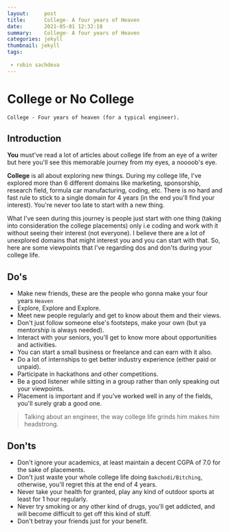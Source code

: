 ```yaml
---
layout:     post
title:      College- A four years of Heaven
date:       2021-05-01 12:32:18
summary:    College- A four years of Heaven
categories: jekyll
thumbnail: jekyll
tags:
 
 - robin sachdeva
---
```


# College or No College

    College - Four years of heaven (for a typical engineer).

## Introduction

**You** must've read a lot of articles about college life from an eye of a writer but here you'll see this memorable journey from my eyes, a noooob's eye.

**College** is all about exploring new things. During my college life, I've explored more than 6 different domains like marketing, sponsorship, research field, formula car manufacturing, coding, etc. There is no hard and fast rule to stick to a single domain for 4 years (in the end you'll find your interest). You're never too late to start with a new thing.

What I've seen during this journey is people just start with one thing (taking into consideration the college placements) only i.e coding and work with it without seeing their interest (not everyone). I believe there are a lot of unexplored domains that might interest you and you can start with that. So, here are some viewpoints that I've regarding dos and don'ts during your college life.

## Do's
 - Make new friends, these are the people who gonna make your four years `Heaven`
 - Explore, Explore and Explore.
 - Meet new people regularly and get to know about them and their views.
 - Don't just follow someone else's footsteps, make your own (but ya mentorship is always needed).
 - Interact with your seniors, you'll get to know more about opportunities and activities.
 - You can start a small business or freelance and can earn with it also.
 - Do a lot of internships to get better industry experience (either paid or unpaid).
 - Participate in hackathons and other competitions.
 - Be a good listener while sitting in a group rather than only speaking out your viewpoints.
 - Placement is important and if you've worked well in any of the fields, you'll surely grab a good one.
 
 

> Talking about an engineer, the way college life grinds him makes him headstrong.

## Don'ts

 - Don't ignore your academics, at least maintain a decent CGPA of 7.0 for the sake of placements.
 - Don't just waste your whole college life doing `Bakchodi/Bitching`, otherwise, you'll regret this at the end of 4 years.
 - Never take your health for granted, play any kind of outdoor sports at least for 1 hour regularly.
 - Never try smoking or any other kind of drugs, you'll get addicted, and will become difficult to get off this kind of stuff.
 - Don't betray your friends just for your benefit.



[1]: http://jekyllrb.com/docs/frontmatter/
[2]: http://fortawesome.github.io/Font-Awesome/
[3]: http://imgur.com/
[4]: http://fortawesome.github.io/Font-Awesome/icons/
[5]: http://fortawesome.github.io/Font-Awesome/icon/android/
